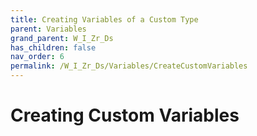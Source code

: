 ```yaml
---
title: Creating Variables of a Custom Type
parent: Variables
grand_parent: W_I_Zr_Ds
has_children: false
nav_order: 6
permalink: /W_I_Zr_Ds/Variables/CreateCustomVariables
---
```

# Creating Custom Variables